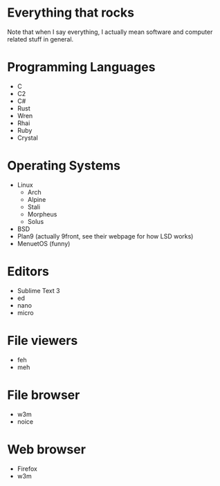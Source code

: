 # Everything that rocks
Note that when I say everything, I actually mean software and
computer related stuff in general.

# Programming Languages
* C
* C2
* C#
* Rust
* Wren
* Rhai
* Ruby
* Crystal

# Operating Systems
* Linux
	* Arch
	* Alpine
	* Stali
	* Morpheus
	* Solus
* BSD
* Plan9 (actually 9front, see their webpage for how LSD works)
* MenuetOS (funny)

# Editors
* Sublime Text 3
* ed
* nano
* micro

# File viewers
* feh
* meh

# File browser
* w3m
* noice

# Web browser
* Firefox
* w3m
